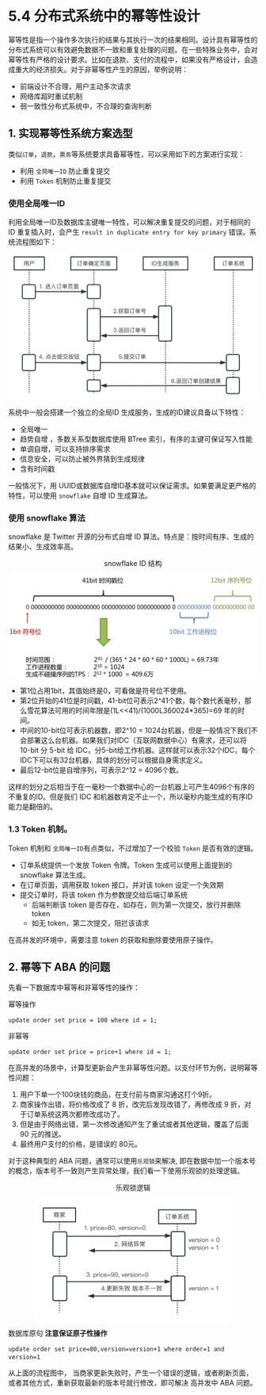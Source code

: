 # 5.4 分布式系统中的幂等性设计

幂等性是指一个操作多次执行的结果与其执行一次的结果相同。设计具有幂等性的分布式系统可以有效避免数据不一致和重复处理的问题。在一些特殊业务中，会对幂等性有严格的设计要求。比如在退款、支付的流程中，如果没有严格设计，会造成重大的经济损失。对于非幂等性产生的原因，举例说明： 

- 前端设计不合理，用户主动多次请求
- 网络库超时重试机制
- 弱一致性分布式系统中，不合理的查询判断

## 1. 实现幂等性系统方案选型

类似`订单`，`退款`，`票务`等系统要求具备幂等性，可以采用如下的方案进行实现：

- 利用 `全局唯一ID` 防止重复提交
- 利用 `Token` 机制防止重复提交

### 使用全局唯一ID

利用全局唯一ID及数据库主键唯一特性，可以解决重复提交的问题，对于相同的 ID 重复插入时，会产生 `result in duplicate entry for key primary` 错误。系统流程图如下：

<div  align="center">
	<img src="../assets/id-service.png" width = "500"  align=center />
</div>

系统中一般会搭建一个独立的全局ID 生成服务，生成的ID建议具备以下特性：

- 全局唯一
- 趋势自增 ，多数关系型数据库使用 BTree 索引，有序的主键可保证写入性能
- 单调自增，可以支持排序需求
- 信息安全，可以防止被外界猜到生成规律
- 含有时间戳

一般情况下，用 UUID或数据库自增ID基本就可以保证需求。如果要满足更严格的特性，可以使用 `snowflake` 自增 ID 生成算法。

### 使用 snowflake 算法

snowflake 是 Twitter 开源的分布式自增 ID 算法。特点是：按时间有序、生成的结果小、生成效率高。

<div  align="center">
	<p>snowflake ID 结构</p>
	<img src="../assets/snowflake.png" width = "500"  align=center />
</div>

- 第1位占用1bit，其值始终是0，可看做是符号位不使用。
- 第2位开始的41位是时间戳，41-bit位可表示2^41个数，每个数代表毫秒，那么雪花算法可用的时间年限是(1L<<41)/(1000L360024*365)=69 年的时间。
- 中间的10-bit位可表示机器数，即2^10 = 1024台机器，但是一般情况下我们不会部署这么台机器。如果我们对IDC（互联网数据中心）有需求，还可以将 10-bit 分 5-bit 给 IDC，分5-bit给工作机器。这样就可以表示32个IDC，每个IDC下可以有32台机器，具体的划分可以根据自身需求定义。
- 最后12-bit位是自增序列，可表示2^12 = 4096个数。

这样的划分之后相当于在一毫秒一个数据中心的一台机器上可产生4096个有序的不重复的ID。但是我们 IDC 和机器数肯定不止一个，所以毫秒内能生成的有序ID能力是翻倍的。

### 1.3 Token 机制。

Token 机制和  `全局唯一ID`有点类似，不过增加了一个校验 `Token` 是否有效的逻辑。

- 订单系统提供一个发放 Token 令牌。Token 生成可以使用上面提到的  snowflake 算法生成。
- 在订单页面，调用获取 token 接口，并对该 token 设定一个失效期
- 提交订单时，将该 token 作为参数提交给后端订单系统
	- 后端判断该 token 是否存在，如存在，则为第一次提交，放行并删除token
	- 如无 token，第二次提交，阻拦该请求

在高并发的环境中，需要注意 token 的获取和删除要使用原子操作。

## 2. 幂等下 ABA 的问题

先看一下数据库中幂等和非幂等性的操作：

幂等操作
```
update order set price = 100 where id = 1;
```
非幂等
```
update order set price = price+1 where id = 1;
```
在高并发的场景中，计算型更新会产生非幂等性问题。以支付环节为例，说明幂等性问题：

1. 用户下单一个100块钱的商品，在支付前与商家沟通这打个9折。
2. 商家操作出错，将价格改成了 8 折，改完后发现改错了，再修改成 9 折，对于订单系统这两次都修改成功了。
3. 但是由于网络出错，第一次修改通知产生了重试或者其他逻辑，覆盖了后面 90 元的推送。
4. 最终用户支付的价格，是错误的 80元。

对于这种典型的 ABA 问题，通常可以使用`乐观锁`来解决, 即在数据中加一个版本号的概念，版本号不一致则产生异常处理，我们看一下使用乐观锁的处理逻辑。

<div  align="center">
	<p>乐观锁逻辑</p>
	<img src="../assets/lock.png" width = "400"  align=center />
</div>

数据库原句 **注意保证原子性操作**
```
update order set price=80,version=version+1 where order=1 and version=1
```
从上面的流程图中， 当商家更新失败时，产生一个错误的逻辑，或者刷新页面，或者其他方式，重新获取最新的版本号就行修改，即可解决 高并发中 ABA 问题。
